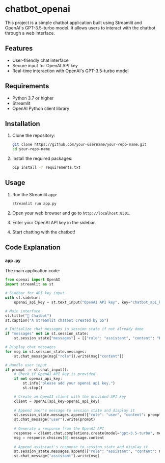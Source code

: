 # chatbot_openai

This project is a simple chatbot application built using Streamlit and OpenAI's GPT-3.5-turbo model. It allows users to interact with the chatbot through a web interface.

## Features

- User-friendly chat interface
- Secure input for OpenAI API key
- Real-time interaction with OpenAI's GPT-3.5-turbo model

## Requirements

- Python 3.7 or higher
- Streamlit
- OpenAI Python client library

## Installation

1. Clone the repository:
    ```bash
    git clone https://github.com/your-username/your-repo-name.git
    cd your-repo-name
    ```

2. Install the required packages:
    ```bash
    pip install -r requirements.txt
    ```

## Usage

1. Run the Streamlit app:
    ```bash
    streamlit run app.py
    ```

2. Open your web browser and go to `http://localhost:8501`.

3. Enter your OpenAI API key in the sidebar.

4. Start chatting with the chatbot!

## Code Explanation

### `app.py`

The main application code:

```python
from openai import OpenAI
import streamlit as st

# Sidebar for API key input
with st.sidebar:
    openai_api_key = st.text_input("OpenAI API key", key="chatbot_api_key", type="password")

# Main interface
st.title("🤖 Chatbot")
st.caption("A streamlit chatbot created by SS")

# Initialize chat messages in session state if not already done
if "messages" not in st.session_state:
    st.session_state["messages"] = [{"role": "assistant", "content": "How can I help you?"}]

# Display chat messages
for msg in st.session_state.messages:
    st.chat_message(msg["role"]).write(msg["content"])

# Handle user input
if prompt := st.chat_input():
    # Check if OpenAI API key is provided
    if not openai_api_key:
        st.info("please add your openai api key.")
        st.stop()

    # Create an OpenAI client with the provided API key
    client = OpenAI(api_key=openai_api_key)
    
    # Append user's message to session state and display it
    st.session_state.messages.append({"role": "user", "content": prompt})
    st.chat_message("user").write(prompt)
    
    # Generate a response from the OpenAI API
    response = client.chat.completions.create(model="gpt-3.5-turbo", messages=st.session_state.messages)
    msg = response.choices[0].message.content
    
    # Append assistant's response to session state and display it
    st.session_state.messages.append({"role": "assistant", "content": msg})
    st.chat_message("assistant").write(msg)
